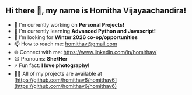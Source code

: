 ## Hi there 👋, my name is Homitha Vijayaachandira! 

- 🔭 I’m currently working on **Personal Projects!**
- 🌱 I’m currently learning **Advanced Python and Javascript!**
- 🤝 I’m looking for **Winter 2026 co-op/opportunities**
- 📫 How to reach me: [homithav@gmail.com](mailto:homithav@gmail.com)
- 🌐 Connect with me: https://www.linkedin.com/in/homithav/
- 😄 Pronouns: **She/Her**
- ⚡ Fun fact: **I love photography!**
- 👨‍💻 All of my projects are available at [https://github.com/homithav6/homithav6](https://github.com/homithav6/homithav6)






